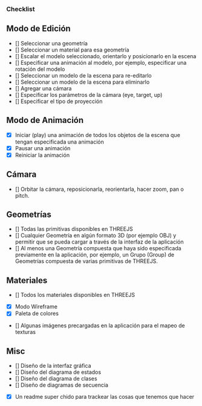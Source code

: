 ### Checklist
## Modo de Edición
- [] Seleccionar una geometría
- [] Seleccionar un material para esa geometría
- [] Escalar el modelo seleccionado, orientarlo y posicionarlo en la escena
- [] Especificar una animación al modelo, por ejemplo, especificar una rotación del
modelo
- [] Seleccionar un modelo de la escena para re-editarlo
- [] Seleccionar un modelo de la escena para eliminarlo
 - [] Agregar una cámara
 - [] Especificar los parámetros de la cámara (eye, target, up)
 - [] Especificar el tipo de proyección
 ## Modo de Animación
 - [x] Iniciar (play) una animación de todos los objetos de la escena que tengan especificada una
animación
- [x] Pausar una animación
- [x] Reiniciar la animación
## Cámara
- [] Orbitar la cámara, reposicionarla, reorientarla, hacer zoom, pan o pitch.
## Geometrías
- [] Todas las primitivas disponibles en THREEJS
- [] Cualquier Geometría en algún formato 3D (por ejemplo OBJ) y permitir que se pueda
cargar a través de la interfaz de la aplicación
- [] Al menos una Geometría compuesta que haya sido especificada previamente en la
aplicación, por ejemplo, un Grupo (Group) de Geometrías compuesta de varias primitivas
de THREEJS.
## Materiales
- [] Todos los materiales disponibles en THREEJS
- [x] Modo Wireframe
- [x] Paleta de colores 
- [] Algunas imágenes precargadas en la aplicación para el mapeo de texturas
## Misc
- [] Diseño de la interfaz gráfica
- [] Diseño del diagrama de estados
- [] Diseño del diagrama de clases
- [] Diseño de diagramas de secuencia
- [x] Un readme super chido para trackear las cosas que tenemos que hacer